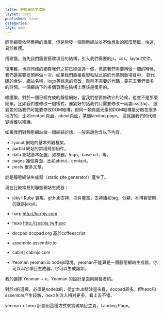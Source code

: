 ```yaml
---
title: 靜態網站生成器
layout: post
published: true
categories: 
tags: web
---
```


靜態網頁依然應用的很廣，但是開發一個靜態網站並不像想象的那麼簡單，快速，易於維護。

搭建慢。首先我們需要搭建項目的結構，引入我們需要的js，css，layout文件。

復用難。也許同樣的網頁我們之前已經做過一個，但當我們需要再做一個的時候，我們還需要從頭再做一次。如果我們直接複製粘貼此前的代碼到新項目中，
對代碼的合併，網站名稱，logo等信息的修改，刪除不需要的代碼，要花去我們很多的時間。一個網站下的多個頁面在結構上應該是復用的。

維護繁。對於一個已經完成的靜態網站，當我們想要修改它的時候，也並不是那麼簡單。比如我們要修改一個樣式，運氣好的話我們只需要修改一兩處css即可，
運氣差的話我們可能要修改DOM結構，但同一類頁面元素的DOM結構是分散在很多地方的，比如contact頁面，about頁面，某個landing page。
這就讓我們的代碼變得難以維護。

如果我們對靜態網站做一個總結的話，一般來說包含以下內容。

* lyaout
網站的基本外觀框架。
* partial
網站的常用局部組件。
* data
網站基本配置，如標題，logo，base url，等。
* pages
幾個頁面，比如about，contact。
* posts
很多文章。

於是靜態網站生成器（static site generator）產生了。

現在比較常見的靜態網站生成器：
* jekyll Ruby 實現，github支持，插件豐富，支持諸如tag，分類，本博客使用的就是jekyll。

* harp http://harpjs.com

* hexo http://zespia.tw/hexo

* docpad docpad.org 基於coffeescript

* assemble assemble.io

* cabin] cabinjs.com

* Yeoman yeoman.io nodejs環境。yeoman不能算是一個靜態網站生成器，你可以叫它項目生成器。它可以生成諸如。

我的選擇 Yeoman + x，Yeoman 的設計是面向開發者的。

對於x的選擇，必須是nodejs的，從github關注量來看，docpad最多。但hexo和assemble产生较新，hexo关注人相对更多，看上去不错。

yeoman + hexo 計劃用這種方式來實現項目主頁，Landing Page。
